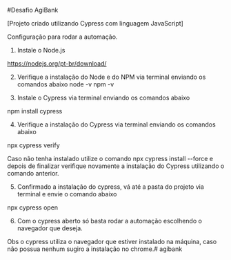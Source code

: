 #Desafio AgiBank

[Projeto criado utilizando Cypress com linguagem JavaScript]

Configuração para rodar a automação.

1. Instale o Node.js

https://nodejs.org/pt-br/download/

2. Verifique a instalação do Node e do NPM via terminal enviando os comandos abaixo
node -v
npm -v

3. Instale o Cypress via terminal enviando os comandos abaixo

npm install cypress

4. Verifique a instalação do Cypress via terminal enviando os comandos abaixo

npx cypress verify

Caso não tenha instalado utilize o comando npx cypress install --force e depois de finalizar verifique novamente a instalação do Cypress utilizando o comando anterior.

5. Confirmado a instalação do cypress, vá até a pasta do projeto via terminal e envie o comando abaixo

npx cypress open

6. Com o cypress aberto só basta rodar a automação escolhendo o navegador que deseja.
 

Obs o cypress utiliza o navegador que estiver instalado na máquina, caso não possua nenhum sugiro a instalação no chrome.# agibank

